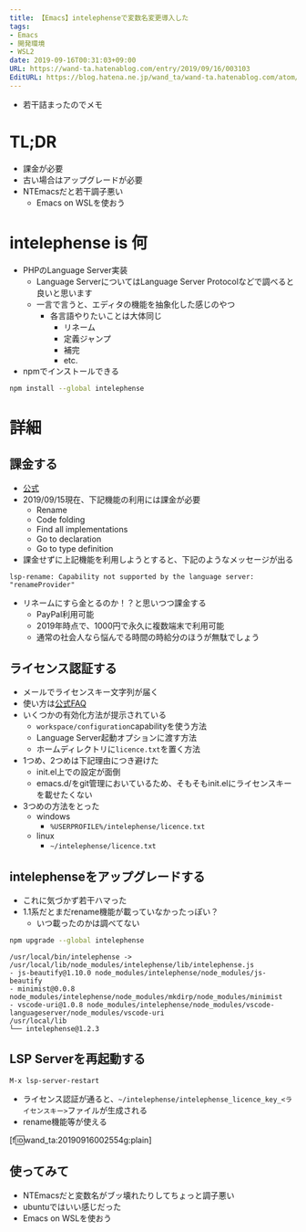 ```yaml
---
title: 【Emacs】intelephenseで変数名変更導入した
tags:
- Emacs
- 開発環境
- WSL2
date: 2019-09-16T00:31:03+09:00
URL: https://wand-ta.hatenablog.com/entry/2019/09/16/003103
EditURL: https://blog.hatena.ne.jp/wand_ta/wand-ta.hatenablog.com/atom/entry/26006613433825518
---
```




- 若干詰まったのでメモ

# TL;DR

- 課金が必要
- 古い場合はアップグレードが必要
- NTEmacsだと若干調子悪い
    - Emacs on WSLを使おう

# intelephense is 何

- PHPのLanguage Server実装
    - Language ServerについてはLanguage Server Protocolなどで調べると良いと思います
    - 一言で言うと、エディタの機能を抽象化した感じのやつ
        - 各言語やりたいことは大体同じ
            - リネーム
            - 定義ジャンプ
            - 補完
            - etc.
- npmでインストールできる

```sh
npm install --global intelephense
```

# 詳細

## 課金する

- [公式](https://intelephense.com/)
- 2019/09/15現在、下記機能の利用には課金が必要
    - Rename
    - Code folding
    - Find all implementations
    - Go to declaration
    - Go to type definition
- 課金せずに上記機能を利用しようとすると、下記のようなメッセージが出る

```
lsp-rename: Capability not supported by the language server: "renameProvider"
```

- リネームにすら金とるのか！？と思いつつ課金する
    - PayPal利用可能
    - 2019年時点で、1000円で永久に複数端末で利用可能
    - 通常の社会人なら悩んでる時間の時給分のほうが無駄でしょう
    
## ライセンス認証する

- メールでライセンスキー文字列が届く
- 使い方は[公式FAQ](https://intelephense.com/faq.html)
- いくつかの有効化方法が提示されている
    - `workspace/configuration`capabilityを使う方法
    - Language Server起動オプションに渡す方法
    - ホームディレクトリに`licence.txt`を置く方法
- 1つめ、2つめは下記理由につき避けた
    - init.el上での設定が面倒
    - emacs.d/をgit管理においているため、そもそもinit.elにライセンスキーを載せたくない
- 3つめの方法をとった
    - windows
        - `%USERPROFILE%/intelephense/licence.txt`
    - linux
        - `~/intelephense/licence.txt`


## intelephenseをアップグレードする

- これに気づかず若干ハマった
- 1.1系だとまだrename機能が載っていなかったっぽい？
    - いつ載ったのかは調べてない

```sh
npm upgrade --global intelephense
```

```
/usr/local/bin/intelephense -> /usr/local/lib/node_modules/intelephense/lib/intelephense.js
- js-beautify@1.10.0 node_modules/intelephense/node_modules/js-beautify
- minimist@0.0.8 node_modules/intelephense/node_modules/mkdirp/node_modules/minimist
- vscode-uri@1.0.8 node_modules/intelephense/node_modules/vscode-languageserver/node_modules/vscode-uri
/usr/local/lib
└── intelephense@1.2.3 
```

## LSP Serverを再起動する

```
M-x lsp-server-restart
```

- ライセンス認証が通ると、`~/intelephense/intelephense_licence_key_<ライセンスキー>`ファイルが生成される
- rename機能等が使える

[f:id:wand_ta:20190916002554g:plain]


## 使ってみて

- NTEmacsだと変数名がブッ壊れたりしてちょっと調子悪い
- ubuntuではいい感じだった
- Emacs on WSLを使おう
